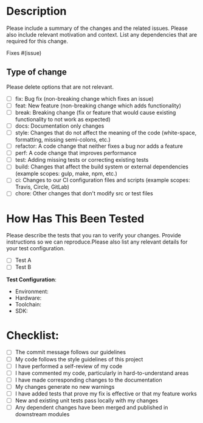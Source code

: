 # Description

Please include a summary of the changes and the related issues. Please also include relevant
motivation and context. List any dependencies that are required for this change.

Fixes #(issue)

## Type of change

Please delete options that are not relevant.

- [ ] fix: Bug fix (non-breaking change which fixes an issue)
- [ ] feat: New feature (non-breaking change which adds functionality)
- [ ] break: Breaking change (fix or feature that would cause existing functionality to not work as expected)
- [ ] docs: Documentation only changes
- [ ] style: Changes that do not affect the meaning of the code (white-space, formatting, missing semi-colons, etc.)
- [ ] refactor: A code change that neither fixes a bug nor adds a feature
- [ ] perf: A code change that improves performance
- [ ] test: Adding missing tests or correcting existing tests
- [ ] build: Changes that affect the build system or external dependencies (example scopes: gulp, make, npm, etc.)
- [ ] ci: Changes to our CI configuration files and scripts (example scopes: Travis, Circle, GitLab)
- [ ] chore: Other changes that don't modify src or test files

# How Has This Been Tested

Please describe the tests that you ran to verify your changes. Provide instructions so we can
reproduce.Please also list any relevant details for your test configuration.

- [ ] Test A
- [ ] Test B

**Test Configuration**:
* Environment:
* Hardware:
* Toolchain:
* SDK:

# Checklist:

- [ ] The commit message follows our guidelines
- [ ] My code follows the style guidelines of this project
- [ ] I have performed a self-review of my code
- [ ] I have commented my code, particularly in hard-to-understand areas
- [ ] I have made corresponding changes to the documentation
- [ ] My changes generate no new warnings
- [ ] I have added tests that prove my fix is effective or that my feature works
- [ ] New and existing unit tests pass locally with my changes
- [ ] Any dependent changes have been merged and published in downstream modules
